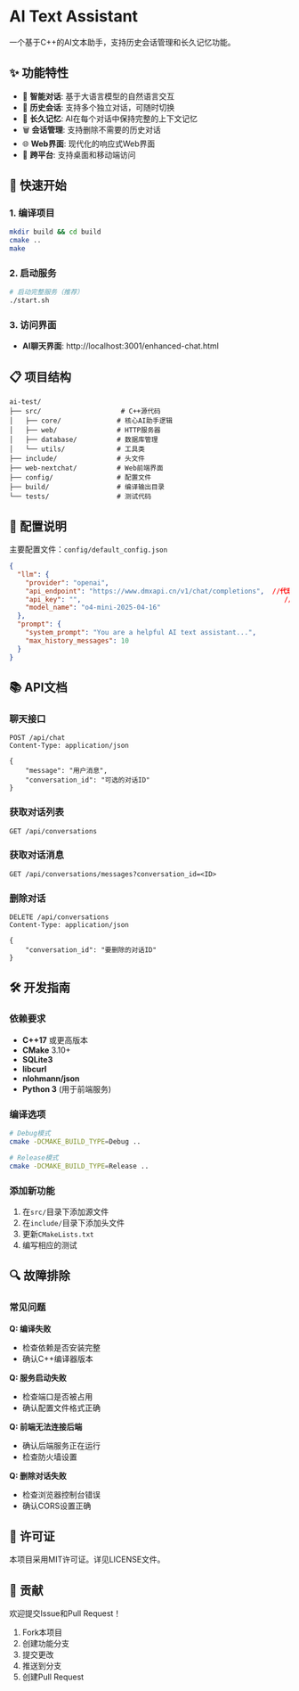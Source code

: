 # AI Text Assistant

一个基于C++的AI文本助手，支持历史会话管理和长久记忆功能。

## ✨ 功能特性

- 🤖 **智能对话**: 基于大语言模型的自然语言交互
- 💾 **历史会话**: 支持多个独立对话，可随时切换
- 🧠 **长久记忆**: AI在每个对话中保持完整的上下文记忆
- 🗑️ **会话管理**: 支持删除不需要的历史对话
- 🌐 **Web界面**: 现代化的响应式Web界面
- 📱 **跨平台**: 支持桌面和移动端访问

## 🚀 快速开始

### 1. 编译项目

```bash
mkdir build && cd build
cmake ..
make
```

### 2. 启动服务

```bash
# 启动完整服务（推荐）
./start.sh
```

### 3. 访问界面

- **AI聊天界面**: http://localhost:3001/enhanced-chat.html

## 📋 项目结构

```
ai-test/
├── src/                    # C++源代码
│   ├── core/              # 核心AI助手逻辑
│   ├── web/               # HTTP服务器
│   ├── database/          # 数据库管理
│   └── utils/             # 工具类
├── include/               # 头文件
├── web-nextchat/          # Web前端界面
├── config/                # 配置文件
├── build/                 # 编译输出目录
└── tests/                 # 测试代码
```

## 🔧 配置说明

主要配置文件：`config/default_config.json`

```json
{
  "llm": {
    "provider": "openai",
    "api_endpoint": "https://www.dmxapi.cn/v1/chat/completions",  //代理平台
    "api_key": "",												     //创建的令牌key
    "model_name": "o4-mini-2025-04-16"
  },
  "prompt": {
    "system_prompt": "You are a helpful AI text assistant...",
    "max_history_messages": 10
  }
}
```

## 📚 API文档

### 聊天接口

```http
POST /api/chat
Content-Type: application/json

{
    "message": "用户消息",
    "conversation_id": "可选的对话ID"
}
```

### 获取对话列表

```http
GET /api/conversations
```

### 获取对话消息

```http
GET /api/conversations/messages?conversation_id=<ID>
```

### 删除对话

```http
DELETE /api/conversations
Content-Type: application/json

{
    "conversation_id": "要删除的对话ID"
}
```

## 🛠️ 开发指南

### 依赖要求

- **C++17** 或更高版本
- **CMake** 3.10+
- **SQLite3**
- **libcurl**
- **nlohmann/json**
- **Python 3** (用于前端服务)

### 编译选项

```bash
# Debug模式
cmake -DCMAKE_BUILD_TYPE=Debug ..

# Release模式
cmake -DCMAKE_BUILD_TYPE=Release ..
```

### 添加新功能

1. 在`src/`目录下添加源文件
2. 在`include/`目录下添加头文件
3. 更新`CMakeLists.txt`
4. 编写相应的测试

## 🔍 故障排除

### 常见问题

**Q: 编译失败**
- 检查依赖是否安装完整
- 确认C++编译器版本

**Q: 服务启动失败**
- 检查端口是否被占用
- 确认配置文件格式正确

**Q: 前端无法连接后端**
- 确认后端服务正在运行
- 检查防火墙设置

**Q: 删除对话失败**
- 检查浏览器控制台错误
- 确认CORS设置正确

## 📄 许可证

本项目采用MIT许可证。详见LICENSE文件。

## 🤝 贡献

欢迎提交Issue和Pull Request！

1. Fork本项目
2. 创建功能分支
3. 提交更改
4. 推送到分支
5. 创建Pull Request
